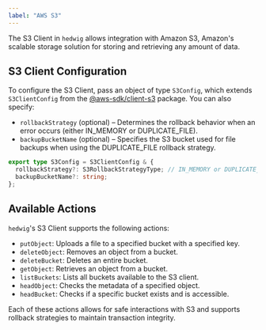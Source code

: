```yaml
---
label: "AWS S3"
---
```


The S3 Client in `hedwig` allows integration with Amazon S3, Amazon's scalable storage solution for storing and retrieving any amount of data.

## S3 Client Configuration
To configure the S3 Client, pass an object of type `S3Config`, which extends `S3ClientConfig` from the [@aws-sdk/client-s3](https://npmjs.com/package/@aws-sdk/client-s3) package. You can also specify:

* `rollbackStrategy` (optional) – Determines the rollback behavior when an error occurs (either IN_MEMORY or DUPLICATE_FILE).
* `backupBucketName` (optional) – Specifies the S3 bucket used for file backups when using the DUPLICATE_FILE rollback strategy.

```typescript
export type S3Config = S3ClientConfig & {
  rollbackStrategy?: S3RollbackStrategyType; // IN_MEMORY or DUPLICATE_FILE
  backupBucketName?: string;
};
```
## Available Actions
`hedwig`'s S3 Client supports the following actions:

* `putObject`: Uploads a file to a specified bucket with a specified key.
* `deleteObject`: Removes an object from a bucket.
* `deleteBucket`: Deletes an entire bucket.
* `getObject`: Retrieves an object from a bucket.
* `listBuckets`: Lists all buckets available to the S3 client.
* `headObject`: Checks the metadata of a specified object.
* `headBucket`: Checks if a specific bucket exists and is accessible.

Each of these actions allows for safe interactions with S3 and supports rollback strategies to maintain transaction integrity.